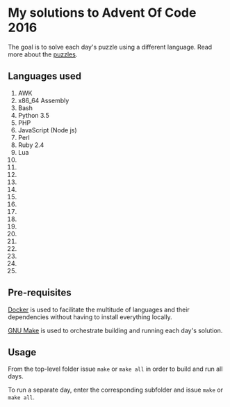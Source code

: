 # My solutions to Advent Of Code 2016
The goal is to solve each day's puzzle using a different language.
Read more about the [puzzles](http://adventofcode.com/2016/).

## Languages used
1. AWK
1. x86_64 Assembly
1. Bash
1. Python 3.5
1. PHP
1. JavaScript (Node js)
1. Perl
1. Ruby 2.4
1. Lua
1. 
1. 
1. 
1. 
1. 
1. 
1. 
1. 
1. 
1. 
1. 
1. 
1. 
1. 
1. 
1. 

## Pre-requisites
[Docker](https://www.docker.com) is used to facilitate the
multitude of languages and their dependencies without having to
install everything locally.

[GNU Make](https://www.gnu.org/software/make) is used to orchestrate
building and running each day's solution.

## Usage
From the top-level folder issue `make` or `make all` in order to build and run
all days.

To run a separate day, enter the corresponding subfolder and issue `make`
or `make all`.
